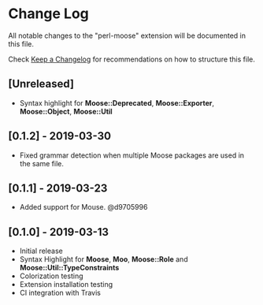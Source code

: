 # Change Log
All notable changes to the "perl-moose" extension will be documented in this file.

Check [Keep a Changelog](http://keepachangelog.com/) for recommendations on how to structure this file.

## [Unreleased]

- Syntax highlight for **Moose::Deprecated**, **Moose::Exporter**, **Moose::Object**, **Moose::Util**


## [0.1.2] - 2019-03-30

- Fixed grammar detection when multiple Moose packages are used in the same file.


## [0.1.1] - 2019-03-23

- Added support for Mouse. @d9705996


## [0.1.0] - 2019-03-13

- Initial release
- Syntax Highlight for **Moose**, **Moo**, **Moose::Role** and **Moose::Util::TypeConstraints**
- Colorization testing
- Extension installation testing
- CI integration with Travis
